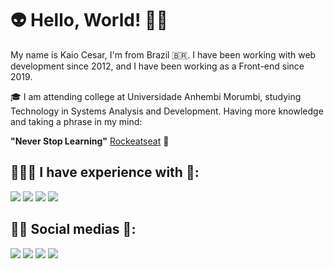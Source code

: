 #  👽 Hello, World! 🖖🏽

My name is Kaio Cesar, I'm from Brazil 🇧🇷. I have been working with web development since 2012, and I have been working as a Front-end since 2019.

🎓 I am attending college at Universidade Anhembi Morumbi, studying Technology in Systems Analysis and Development. Having more knowledge and taking a phrase in my mind:

**"Never Stop Learning"** [Rockeatseat](https://rocketseat.com.br/) 🚀

## 👨🏽‍💻 I have experience with 🧠:

<img src="https://img.shields.io/badge/-HTML5-0d1117?logo=html5&logoColor=E34F26&style=for-the-badge" />
<img src="https://img.shields.io/badge/-CSS3-0d1117?logo=css3&logoColor=1572B6&style=for-the-badge" />
<img src="https://img.shields.io/badge/-JavaScript-0d1117?logo=javascript&logoColor=f7df1e&style=for-the-badge" />
<img src="https://img.shields.io/badge/-ReactJS-0d1117?logo=react&logoColor=61DAFB&style=for-the-badge" />

## 🤳🏽 Social medias 🔗:

[<img src="https://img.shields.io/badge/twitter-%231DA1F2.svg?&style=for-the-badge&logo=twitter&logoColor=white" />](https://twitter.com/WolfKaio) [<img src="https://img.shields.io/badge/linkedin-%230077B5.svg?&style=for-the-badge&logo=linkedin&logoColor=white" />](https://www.linkedin.com/in/kaiocesarribeiro/) [<img src = "https://img.shields.io/badge/instagram-%23E4405F.svg?&style=for-the-badge&logo=instagram&logoColor=white">](https://www.instagram.com/kaiowolf/) [<img src = "https://img.shields.io/badge/rockeatseat-%236c4fbb.svg?&style=for-the-badge&logo=rockeatseat&logoColor=white">](https://app.rocketseat.com.br/me/kaio-cesar-ribeiro-de-oliveira-08197)

